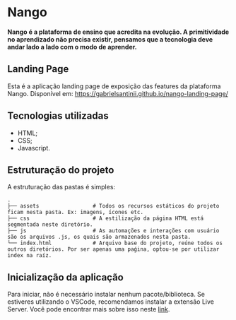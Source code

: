 # Nango

**Nango é a plataforma de ensino que acredita na evolução. A primitividade no aprendizado não precisa existir, pensamos que a tecnologia deve andar lado a lado com o modo de aprender.**

## Landing Page

Esta é a aplicação landing page de exposição das features da plataforma Nango.
Disponível em: https://gabrielsantinii.github.io/nango-landing-page/

## Tecnologias utilizadas

- HTML;
- CSS;
- Javascript.

## Estruturação do projeto

A estruturação das pastas é simples:

    .
    ├── assets                 # Todos os recursos estáticos do projeto ficam nesta pasta. Ex: imagens, ícones etc.
    ├── css                    # A estilização da página HTML está segmentada neste diretório.
    ├── js                     # As automações e interações com usuário são os arquivos .js, os quais são armazenados nesta pasta. 
    └── index.html             # Arquivo base do projeto, reúne todos os outros diretórios. Por ser apenas uma paǵina, optou-se por utilizar index na raíz.

## Inicialização da aplicação

Para iniciar, não é necessário instalar nenhum pacote/biblioteca. Se estiveres utilizando o VSCode, recomendamos instalar a extensão Live Server.
Você pode encontrar mais sobre isso neste [link](https://marketplace.visualstudio.com/items?itemName=ritwickdey.LiveServer).
